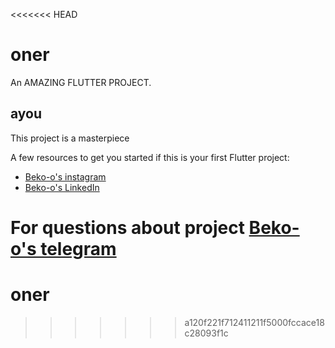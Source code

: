 <<<<<<< HEAD
# oner

An AMAZING FLUTTER PROJECT.

## ayou

This project is a masterpiece

A few resources to get you started if this is your first Flutter project:

- [Beko-o's instagram](https://www.instagram.com/bekzat.mustafa/)
- [Beko-o's LinkedIn](https://www.linkedin.com/in/bekzat-mustafa)

For questions about project
[Beko-o's telegram](t.me/seninbratanyn)
=======
# oner
>>>>>>> a120f221f712411211f5000fccace18c28093f1c
